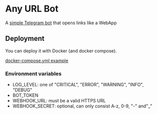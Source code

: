 # Any URL Bot

A [simple Telegram bot](https://t.me/any_url_bot) that opens links like a WebApp

## Deployment

You can deploy it with Docker (and docker compose).

[docker-compose.yml example](https://github.com/DavisDmitry/any-url-bot/blob/master/docker-compose.yml)

### Environment variables

* LOG_LEVEL: one of "CRITICAL", "ERROR", "WARNING", "INFO", "DEBUG"
* BOT_TOKEN
* WEBHOOK_URL: must be a valid HTTPS URL
* WEBHOOK_SECRET: optional, can only consist A-z, 0-9, "-" and"_"
